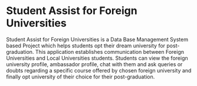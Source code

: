 # Student Assist for Foreign Universities

Student Assist for Foreign Universities is a Data Base Management System based Project which helps students opt their dream university for post-graduation. This application establishes communication between Foreign Universities and Local Universities students. Students can view the foreign university profile, ambassador profile, chat with them and ask queries or doubts regarding a specific course offered by chosen foreign university and finally opt university of their choice for their post-graduation. 
